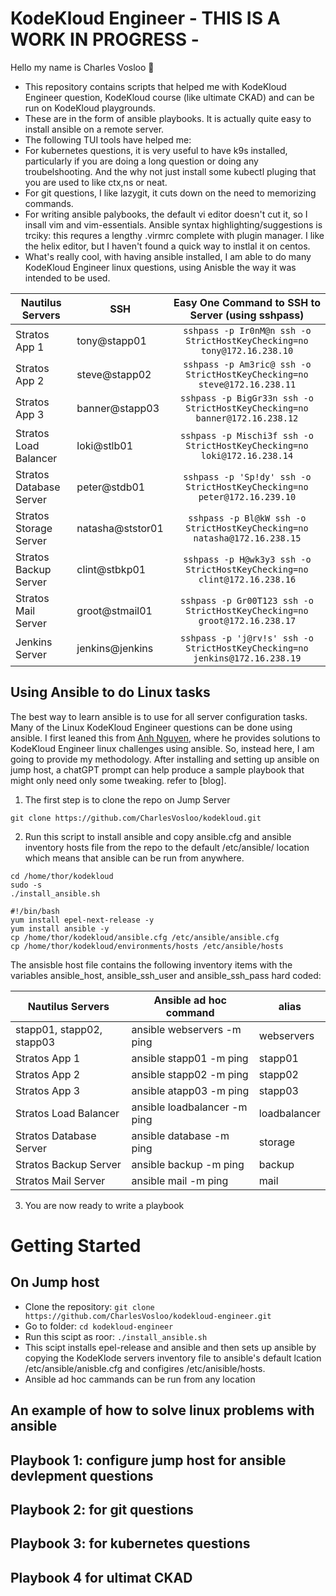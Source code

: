 # KodeKloud Engineer   -   THIS IS A WORK IN PROGRESS   -

Hello my name is Charles Vosloo 👋

- This repository contains scripts that helped me with KodeKloud Engineer question, KodeKloud course (like ultimate CKAD) and can be run on KodeKloud playgrounds.
- These are in the form of ansible playbooks. It is actually quite easy to install ansible on a remote server.
- The following TUI tools have helped me:
- For kubernetes questions, it is very useful to have k9s installed, particularly if you are doing a long question or doing any troubelshooting. And the why not just install some kubectl pluging that you are used to like ctx,ns or neat.   
- For git questions, I like lazygit, it cuts down on the need to memorizing commands.
- For writing ansible palybooks, the default vi editor doesn't cut it, so I insall vim and vim-essentials. Ansible syntax highlighting/suggestions is trciky: this requres a lengthy .virmrc complete with plugin manager. I like the helix editor, but I haven't found a quick way to instlal it on centos.          
- What's really cool, with having ansible installed, I am able to do many KodeKloud Engineer linux questions, using Anisble the way it was intended to be used.   



| Nautilus Servers         |      SSH                 | Easy One Command to SSH to Server (using sshpass)                             |
|--------------------------|--------------------------|:-----------------------------------------------------------------------------:|
| Stratos App 1            |  tony@stapp01            |  `sshpass -p Ir0nM@n ssh -o StrictHostKeyChecking=no tony@172.16.238.10`      |
| Stratos App 2            |  steve@stapp02           |  `sshpass -p Am3ric@ ssh -o StrictHostKeyChecking=no steve@172.16.238.11`     |
| Stratos App 3            |  banner@stapp03          |  `sshpass -p BigGr33n ssh -o StrictHostKeyChecking=no banner@172.16.238.12`   |
| Stratos Load Balancer    |  loki@stlb01             |  `sshpass -p Mischi3f ssh -o StrictHostKeyChecking=no loki@172.16.238.14`     |
| Stratos Database Server  |  peter@stdb01            |  `sshpass -p 'Sp!dy' ssh -o StrictHostKeyChecking=no peter@172.16.239.10`     |
| Stratos Storage Server   |  natasha@ststor01        |  `sshpass -p Bl@kW ssh -o StrictHostKeyChecking=no natasha@172.16.238.15`     |
| Stratos Backup Server    |  clint@stbkp01           |  `sshpass -p H@wk3y3 ssh -o StrictHostKeyChecking=no clint@172.16.238.16`     |
| Stratos Mail Server      |  groot@stmail01          |  `sshpass -p Gr00T123 ssh -o StrictHostKeyChecking=no groot@172.16.238.17`    |
| Jenkins Server           |  jenkins@jenkins         |  `sshpass -p 'j@rv!s' ssh -o StrictHostKeyChecking=no jenkins@172.16.238.19`  |

## Using Ansible to do Linux tasks

The best way to learn ansible is to use for all server configuration tasks.  Many of the Linux KodeKloud Engineer questions can be done using ansible. I first leaned this from [Anh Nguyen](https://github.com/ntheanh201/kodekloud-engineer), where he provides solutions to KodeKloud Engineer linux challenges using ansible. So, instead here, I am going to provide my methodology. After installing and setting up ansible on jump host, a chatGPT prompt can help produce a sample playbook that might only need only some tweaking. refer to [blog].

1. The first step is to clone the repo on Jump Server 
```
git clone https://github.com/CharlesVosloo/kodekloud.git
```
2. Run this script to install ansible and copy ansible.cfg and ansible inventory hosts file from the repo to the default /etc/ansible/ location which means that ansible can be run from anywhere.
```
cd /home/thor/kodekloud 
sudo -s 
./install_ansible.sh  
```
```
#!/bin/bash
yum install epel-next-release -y
yum install ansible -y
cp /home/thor/kodekloud/ansible.cfg /etc/ansible/ansible.cfg
cp /home/thor/kodekloud/environments/hosts /etc/ansible/hosts
```

The ansisble host file contains the following inventory items with the variables ansible_host, ansible_ssh_user and ansible_ssh_pass hard coded:

 Nautilus Servers            | Ansible ad hoc command            | alias
|----------------------------|-----------------------------------|---------------|
| stapp01, stapp02, stapp03  |  ansible webservers -m ping       | webservers
| Stratos App 1              |  ansible stapp01 -m ping          | stapp01                                         |
| Stratos App 2              |  ansible stapp02 -m ping          | stapp02                                          |
| Stratos App 3              |  ansible atapp03 -m ping          | stapp03
| Stratos Load Balancer      |  ansible loadbalancer -m ping     | loadbalancer 
| Stratos Database Server    |  ansible database -m ping         | storage
| Stratos Backup Server      |  ansible backup -m ping           | backup
| Stratos Mail Server        |  ansible mail -m ping             | mail

3. You are now ready to write a playbook









# Getting Started

## On Jump host

- Clone the repository: `git clone https://github.com/CharlesVosloo/kodekloud-engineer.git`
- Go to folder: `cd kodekloud-engineer`
- Run this scipt as roor: `./install_ansible.sh`
- This scipt installs epel-release and ansible and then sets up ansible by copying the KodeKlode servers inventory file to ansible's default lcation /etc/ansible/anisble.cfg and configires /etc/anisible/hosts. 
- Ansible ad hoc cammands can be run from any location

## An example of how to solve linux problems with ansible

## Playbook 1: configure jump host for ansible devlepment questions
## Playbook 2: for git questions
## Playbook 3: for kubernetes questions
## Playbook 4  for ultimat CKAD 
